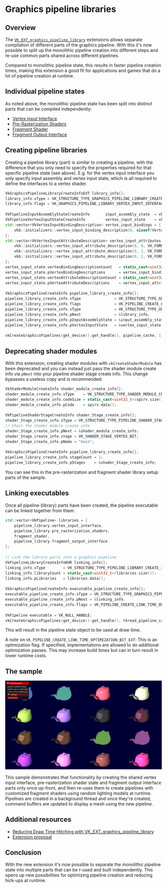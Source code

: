 <!--
- Copyright (c) 2022, Sascha Willems
-
- SPDX-License-Identifier: Apache-2.0
-
- Licensed under the Apache License, Version 2.0 the "License";
- you may not use this file except in compliance with the License.
- You may obtain a copy of the License at
-
-     http://www.apache.org/licenses/LICENSE-2.0
-
- Unless required by applicable law or agreed to in writing, software
- distributed under the License is distributed on an "AS IS" BASIS,
- WITHOUT WARRANTIES OR CONDITIONS OF ANY KIND, either express or implied.
- See the License for the specific language governing permissions and
- limitations under the License.
-
-->

# Graphics pipeline libraries

## Overview

The [```VK_EXT_graphics_pipeline_library```](https://www.khronos.org/registry/vulkan/specs/1.3-extensions/man/html/VK_EXT_graphics_pipeline_library.html) extensions allows separate compilation of different parts of the graphics pipeline. With this it's now possible to split up the monolithic pipeline creation into different steps and re-use common parts shared across different pipelines.

Compared to monolithic pipeline state, this results in faster pipeline creation times, making this extension a good fit for applications and games that do a lot of pipeline creation at runtime.

## Individual pipeline states

As noted above, the monolithic pipeline state has been split into distinct parts that can be compiled independently:

* [Vertex Input Interface](https://www.khronos.org/registry/vulkan/specs/1.3-extensions/html/vkspec.html#pipeline-graphics-subsets-vertex-input)
* [Pre-Rasterization Shaders](https://www.khronos.org/registry/vulkan/specs/1.3-extensions/html/vkspec.html#pipeline-graphics-subsets-pre-rasterization)
* [Fragment Shader](https://www.khronos.org/registry/vulkan/specs/1.3-extensions/html/vkspec.html#pipeline-graphics-subsets-fragment-shader)
* [Fragment Output Interface](https://www.khronos.org/registry/vulkan/specs/1.3-extensions/html/vkspec.html#pipeline-graphics-subsets-fragment-output)

## Creating pipeline libraries

Creating a pipeline library (part) is similar to creating a pipeline, with the difference that you only need to specify the properties required for that specific pipeline state (see above). E.g. for the vertex input interface you only specify input assembly and vertex input state, which is all required to define the interfaces to a vertex shader.

```cpp
VkGraphicsPipelineLibraryCreateInfoEXT library_info{};
library_info.sType = VK_STRUCTURE_TYPE_GRAPHICS_PIPELINE_LIBRARY_CREATE_INFO_EXT;
library_info.flags = VK_GRAPHICS_PIPELINE_LIBRARY_VERTEX_INPUT_INTERFACE_BIT_EXT;

VkPipelineInputAssemblyStateCreateInfo       input_assembly_state  = vkb::initializers::pipeline_input_assembly_state_create_info(VK_PRIMITIVE_TOPOLOGY_TRIANGLE_LIST, 0, VK_FALSE);
VkPipelineVertexInputStateCreateInfo         vertex_input_state    = vkb::initializers::pipeline_vertex_input_state_create_info();
std::vector<VkVertexInputBindingDescription> vertex_input_bindings = {
    vkb::initializers::vertex_input_binding_description(0, sizeof(Vertex), VK_VERTEX_INPUT_RATE_VERTEX),
};
std::vector<VkVertexInputAttributeDescription> vertex_input_attributes = {
    vkb::initializers::vertex_input_attribute_description(0, 0, VK_FORMAT_R32G32B32_SFLOAT, 0),
    vkb::initializers::vertex_input_attribute_description(0, 1, VK_FORMAT_R32G32B32_SFLOAT, sizeof(float) * 3),
    vkb::initializers::vertex_input_attribute_description(0, 2, VK_FORMAT_R32G32_SFLOAT, sizeof(float) * 6),
};
vertex_input_state.vertexBindingDescriptionCount   = static_cast<uint32_t>(vertex_input_bindings.size());
vertex_input_state.pVertexBindingDescriptions      = vertex_input_bindings.data();
vertex_input_state.vertexAttributeDescriptionCount = static_cast<uint32_t>(vertex_input_attributes.size());
vertex_input_state.pVertexAttributeDescriptions    = vertex_input_attributes.data();

VkGraphicsPipelineCreateInfo pipeline_library_create_info{};
pipeline_library_create_info.sType               = VK_STRUCTURE_TYPE_GRAPHICS_PIPELINE_CREATE_INFO;
pipeline_library_create_info.flags               = VK_PIPELINE_CREATE_LIBRARY_BIT_KHR | VK_PIPELINE_CREATE_RETAIN_LINK_TIME_OPTIMIZATION_INFO_BIT_EXT;
pipeline_library_create_info.sType               = VK_STRUCTURE_TYPE_GRAPHICS_PIPELINE_CREATE_INFO;
pipeline_library_create_info.pNext               = &library_info;
pipeline_library_create_info.pInputAssemblyState = &input_assembly_state;
pipeline_library_create_info.pVertexInputState   = &vertex_input_state;

vkCreateGraphicsPipelines(get_device().get_handle(), pipeline_cache, 1, &pipeline_library_create_info, nullptr, &pipeline_library.vertex_input_interface);
```

## Deprecating shader modules

With this extension, creating shader modules with `vkCreateShaderModule` has been deprecated and you can instead just pass the shader module create info via `pNext` into your pipeline shader stage create info. This change bypasses a useless copy and is recommended:

```cpp
VkShaderModuleCreateInfo shader_module_create_info{};
shader_module_create_info.sType    = VK_STRUCTURE_TYPE_SHADER_MODULE_CREATE_INFO;
shader_module_create_info.codeSize = static_cast<uint32_t>(spirv.size()) * sizeof(uint32_t);
shader_module_create_info.pCode    = spirv.data();

VkPipelineShaderStageCreateInfo shader_Stage_create_info{};
shader_Stage_create_info.sType = VK_STRUCTURE_TYPE_PIPELINE_SHADER_STAGE_CREATE_INFO;
// Chain the shader module create info
shader_Stage_create_info.pNext = &shader_module_create_info;
shader_Stage_create_info.stage = VK_SHADER_STAGE_VERTEX_BIT;
shader_Stage_create_info.pName = "main";

VkGraphicsPipelineCreateInfo pipeline_library_create_info{};
pipeline_library_create_info.stageCount = 1;
pipeline_library_create_info.pStages    = &shader_Stage_create_info;
```

You can see this in the pre-rasterization and fragment shader library setup parts of the sample.

## Linking executables

Once all pipeline (library) parts have been created, the pipeline executable can be linked together from them:

```cpp
std::vector<VkPipeline> libraries = {
    pipeline_library.vertex_input_interface,
    pipeline_library.pre_rasterization_shaders,
    fragment_shader,
    pipeline_library.fragment_output_interface
};

// Link the library parts into a graphics pipeline
VkPipelineLibraryCreateInfoKHR linking_info{};
linking_info.sType        = VK_STRUCTURE_TYPE_PIPELINE_LIBRARY_CREATE_INFO_KHR;
linking_info.libraryCount = static_cast<uint32_t>(libraries.size());
linking_info.pLibraries   = libraries.data();

VkGraphicsPipelineCreateInfo executable_pipeline_create_info{};
executable_pipeline_create_info.sType = VK_STRUCTURE_TYPE_GRAPHICS_PIPELINE_CREATE_INFO;
executable_pipeline_create_info.pNext = &linking_info;
executable_pipeline_create_info.flags = VK_PIPELINE_CREATE_LINK_TIME_OPTIMIZATION_BIT_EXT;

VkPipeline executable = VK_NULL_HANDLE;
vkCreateGraphicsPipelines(get_device().get_handle(), thread_pipeline_cache, 1, &executable_pipeline_create_info, nullptr, &executable);
```

This will result in the pipeline state object to be used at draw time. 

A note on `VK_PIPELINE_CREATE_LINK_TIME_OPTIMIZATION_BIT_EXT`: This is an optimization flag. If specified, implementations are allowed to do additional optimization passes. This may increase build times but can in turn result in lower runtime costs.

## The sample

![Sample](./images/sample.jpg)

This sample demonstrates that functionality by creating the shared vertex input interface, pre-rasterization shader state and fragment output interface parts only once up-front, and then re-uses them to create pipelines with customized fragment shaders using random lighting models at runtime. Pipelines are created in a background thread and once they're created, command buffers are updated to display a mesh using the new pipeline.

## Additional resources

* [Reducing Draw Time Hitching with VK_EXT_graphics_pipeline_library](https://www.khronos.org/blog/reducing-draw-time-hitching-with-vk-ext-graphics-pipeline-library)
* [Extension proposal](https://github.com/KhronosGroup/Vulkan-Docs/blob/main/proposals/VK_EXT_graphics_pipeline_library.asciidoc)

## Conclusion

With the new extension it's now possible to separate the monolithic pipeline state into multiple parts that can be r-used and built independently. This opens up new possibilities for optimizing pipeline creation and reducing hick-ups at runtime.